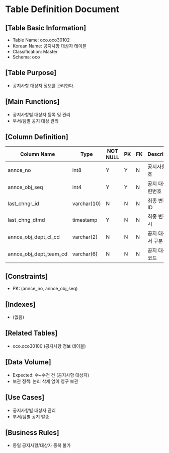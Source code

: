 # Table Definition Document

## [Table Basic Information]
- Table Name: oco.oco30102
- Korean Name: 공지사항 대상자 테이블
- Classification: Master
- Schema: oco

## [Table Purpose]
- 공지사항 대상자 정보를 관리한다.

## [Main Functions]
- 공지사항별 대상자 등록 및 관리
- 부서/팀별 공지 대상 관리

## [Column Definition]

| Column Name | Type | NOT NULL | PK | FK | Description |
|-------------|------|----------|----|----|-------------|
| annce_no | int8 | Y | Y | N | 공지사항 번호 |
| annce_obj_seq | int4 | Y | Y | N | 공지 대상 일련번호 |
| last_chngr_id | varchar(10) | N | N | N | 최종 변경자 ID |
| last_chng_dtmd | timestamp | Y | N | N | 최종 변경 일시 |
| annce_obj_dept_cl_cd | varchar(2) | N | N | N | 공지 대상 부서 구분 코드 |
| annce_obj_dept_team_cd | varchar(6) | N | N | N | 공지 대상 팀 코드 |

## [Constraints]
- PK: (annce_no, annce_obj_seq)

## [Indexes]
- (없음)

## [Related Tables]
- oco.oco30100 (공지사항 정보 테이블)

## [Data Volume]
- Expected: 수~수천 건 (공지사항 대상자)
- 보관 정책: 논리 삭제 없이 영구 보관

## [Use Cases]
- 공지사항별 대상자 관리
- 부서/팀별 공지 발송

## [Business Rules]
- 동일 공지사항/대상자 중복 불가 